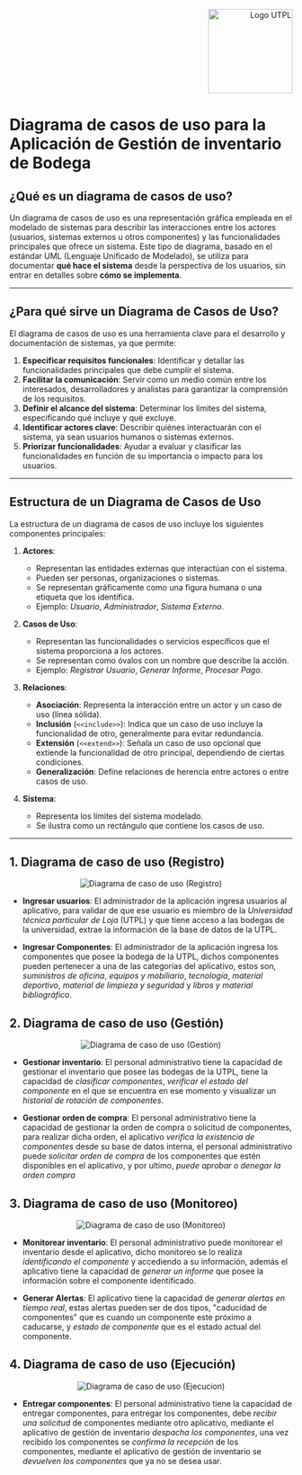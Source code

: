 <p align="right">
  <img src="../media/utpllogo.png" alt="Logo UTPL" width="150"/>
</p>


# Diagrama de casos de uso para la Aplicación de Gestión de inventario de Bodega

## ¿Qué es un diagrama de casos de uso?

Un diagrama de casos de uso es una representación gráfica empleada en el modelado de sistemas para describir las interacciones entre los actores (usuarios, sistemas externos u otros componentes) y las funcionalidades principales que ofrece un sistema. Este tipo de diagrama, basado en el estándar UML (Lenguaje Unificado de Modelado), se utiliza para documentar **qué hace el sistema** desde la perspectiva de los usuarios, sin entrar en detalles sobre **cómo se implementa**.

---

## ¿Para qué sirve un Diagrama de Casos de Uso?

El diagrama de casos de uso es una herramienta clave para el desarrollo y documentación de sistemas, ya que permite:

1. **Especificar requisitos funcionales**: Identificar y detallar las funcionalidades principales que debe cumplir el sistema.
2. **Facilitar la comunicación**: Servir como un medio común entre los interesados, desarrolladores y analistas para garantizar la comprensión de los requisitos.
3. **Definir el alcance del sistema**: Determinar los límites del sistema, especificando qué incluye y qué excluye.
4. **Identificar actores clave**: Describir quiénes interactuarán con el sistema, ya sean usuarios humanos o sistemas externos.
5. **Priorizar funcionalidades**: Ayudar a evaluar y clasificar las funcionalidades en función de su importancia o impacto para los usuarios.

---

## Estructura de un Diagrama de Casos de Uso

La estructura de un diagrama de casos de uso incluye los siguientes componentes principales:

1. **Actores**:
   - Representan las entidades externas que interactúan con el sistema.
   - Pueden ser personas, organizaciones o sistemas.
   - Se representan gráficamente como una figura humana o una etiqueta que los identifica.
   - Ejemplo: *Usuario*, *Administrador*, *Sistema Externo*.

2. **Casos de Uso**:
   - Representan las funcionalidades o servicios específicos que el sistema proporciona a los actores.
   - Se representan como óvalos con un nombre que describe la acción.
   - Ejemplo: *Registrar Usuario*, *Generar Informe*, *Procesar Pago*.

3. **Relaciones**:
   - **Asociación**: Representa la interacción entre un actor y un caso de uso (línea sólida).
   - **Inclusión** (`<<include>>`): Indica que un caso de uso incluye la funcionalidad de otro, generalmente para evitar redundancia.
   - **Extensión** (`<<extend>>`): Señala un caso de uso opcional que extiende la funcionalidad de otro principal, dependiendo de ciertas condiciones.
   - **Generalización**: Define relaciones de herencia entre actores o entre casos de uso.

4. **Sistema**:
   - Representa los límites del sistema modelado.
   - Se ilustra como un rectángulo que contiene los casos de uso.

---
## 1. Diagrama de caso de uso (Registro)

<p align="center">
  <img src="../media/Diagrama%20Caso%20de%20Uso%201.png" alt="Diagrama de caso de uso (Registro)"/>
</p>

   - **Ingresar usuarios**: El administrador de la aplicación ingresa usuarios al aplicativo, para validar de que ese usuario es miembro de la *Universidad técnica particular de Loja* (UTPL) y que tiene acceso a las bodegas de la universidad, extrae la información de la base de datos de la UTPL.

   - **Ingresar Componentes**: El administrador de la aplicación ingresa los componentes que posee la bodega de la UTPL, dichos componentes pueden pertenecer a una de las categorías del aplicativo, estos son, *suministros de oficina*, *equipos y mobiliario*, *tecnología*, *material deportivo*, *material de limpieza y seguridad* y *libros y material bibliográfico*.

## 2. Diagrama de caso de uso (Gestión)

<p align="center">
  <img src="../media/Diagrama%20Caso%20de%20Uso%202.png" alt="Diagrama de caso de uso (Gestion)"/>
</p>

  - **Gestionar inventario**: El personal administrativo tiene la capacidad de gestionar el inventario que posee las bodegas de la UTPL, tiene la capacidad de *clasificar componentes*, *verificar el estado del componente* en el que se encuentra en ese momento y visualizar un *historial de rotación de componentes*.

  - **Gestionar orden de compra**: El personal administrativo tiene la capacidad de gestionar la orden de compra o solicitud de componentes, para realizar dicha orden, el aplicativo *verifica la existencia de componentes* desde su base de datos interna, el personal administrativo puede *solicitar orden de compra* de los componentes que estén disponibles en el aplicativo, y por ultimo, *puede aprobar o denegar la orden compra*

## 3. Diagrama de caso de uso (Monitoreo)

<p align="center">
  <img src="../media/Diagrama%20Caso%20de%20Uso%203.png" alt="Diagrama de caso de uso (Monitoreo)"/>
</p>

- **Monitorear inventario**: El personal administrativo puede monitorear el inventario desde el aplicativo, dicho monitoreo se lo realiza *identificando el componente* y accediendo a su información, además el aplicativo tiene la capacidad de *generar un informe* que posee la información sobre el componente identificado.

- **Generar Alertas**: El aplicativo tiene la capacidad de *generar alertas en tiempo real*, estas alertas pueden ser de dos tipos, "caducidad de componentes" que es cuando un componente este próximo a caducarse, y *estado de componente* que es el estado actual del componente.

## 4. Diagrama de caso de uso (Ejecución)

<p align="center">
  <img src="../media/Diagrama%20Caso%20de%20Uso%204.png" alt="Diagrama de caso de uso (Ejecucion)"/>
</p>

- **Entregar componentes**: El personal administrativo tiene la capacidad de entregar componentes, para entregar los componentes, debe *recibir una solicitud* de componentes mediante otro aplicativo, mediante el aplicativo de gestión de inventario *despacha los componentes*, una vez recibido los componentes se *confirma la recepción* de los componentes, mediante el aplicativo de gestión de inventario se *devuelven los componentes* que ya no se desea usar.

